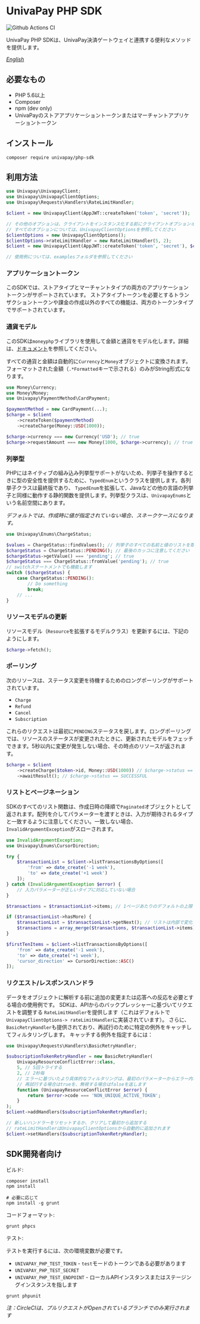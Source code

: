 # UnivaPay PHP SDK

![Github Actions CI](https://github.com/univapay/univapay-php-sdk/workflows/PHP%20lint%20&%20test/badge.svg)

UnivaPay PHP SDKは、UnivaPay決済ゲートウェイと連携する便利なメソッドを提供します。

*[English](README_en.md)*

## 必要なもの

- PHP 5.6以上
- Composer
- npm (dev only)
- UnivaPayのストアアプリケーショントークンまたはマーチャントアプリケーショントークン

## インストール

```shell
composer require univapay/php-sdk
```

## 利用方法

```php
use Univapay\UnivapayClient;
use Univapay\UnivapayClientOptions;
use Univapay\Requests\Handlers\RateLimitHandler;

$client = new UnivapayClient(AppJWT::createToken('token', 'secret'));

// その他のオプションは、クライアントをインスタンス化する前にクライアントオプションオブジェクトを作成および変更します
// すべてのオプションについては、UnivapayClientOptionsを参照してください
$clientOptions = new UnivapayClientOptions();
$clientOptions->rateLimitHandler = new RateLimitHandler(5, 2);
$client = new UnivapayClient(AppJWT::createToken('token', 'secret'), $clientOptions);

// 使用例については、examplesフォルダを参照してください
```

### アプリケーショントークン

このSDKでは、ストアタイプとマーチャントタイプの両方のアプリケーショントークンがサポートされています。 ストアタイプトークンを必要とするトランザクショントークンや課金の作成以外のすべての機能は、両方のトークンタイプでサポートされています。

### 通貨モデル
このSDKは`moneyphp`ライブラリを使用して金額と通貨をモデル化します。詳細は、[ドキュメント](http://moneyphp.org/en/latest/index.html)を参照してください。

すべての通貨と金額は自動的に`Currency`と`Money`オブジェクトに変換されます。フォーマットされた金額（`.*Formatted`キーで示される）のみがString形式になります。

```php
use Money\Currency;
use Money\Money;
use Univapay\PaymentMethod\CardPayment;

$paymentMethod = new CardPayment(...);
$charge = $client
    ->createToken($paymentMethod)
    ->createCharge(Money::USD(1000));

$charge->currency === new Currency('USD'); // true
$charge->requestAmount === new Money(1000, $charge->currency); // true
```

### 列挙型

PHPにはネイティブの組み込み列挙型サポートがないため、列挙子を操作するときに型の安全性を提供するために、`TypedEnum`というクラスを提供します。各列挙子クラスは最終版であり、 `TypedEnum`を拡張して、Javaなどの他の言語の列挙子と同様に動作する静的関数を提供します。列挙型クラスは、`UnivapayEnums`という名前空間にあります。

_デフォルトでは、作成時に値が指定されていない場合、スネークケースになります。_

```php
use Univapay\Enums\ChargeStatus;

$values = ChargeStatus::findValues(); // 列挙子のすべての名前と値のリストを取得する
$chargeStatus = ChargeStatus::PENDING(); // 最後のカッコに注意してください
$chargeStatus->getValue() === 'pending'; // true
$chargeStatus === ChargeStatus::fromValue('pending'); // true
// switchステートメントでも機能します
switch ($chargeStatus) {
    case ChargeStatus::PENDING():
        // Do something
        break;
    // ...
}
```

### リソースモデルの更新
リソースモデル（`Resource`を拡張するモデルクラス）を更新するには、下記のようにします。

```php
$charge->fetch();
```

### ポーリング
次のリソースは、ステータス変更を待機するためのロングポーリングがサポートされています。
- `Charge`
- `Refund`
- `Cancel`
- `Subscription`

これらのリクエストは最初に`PENDING`ステータスを戻します。ロングポーリングでは、リソースのステータスが変更されたときに、更新されたモデルをフェッチできます。5秒以内に変更が発生しない場合、その時点のリソースが返されます。

```php
$charge = $client
    ->createCharge($token->id, Money::USD(1000)) // $charge->status == PENDING
    ->awaitResult(); // $charge->status == SUCCESSFUL
```

### リストとページネーション

SDKのすべてのリスト関数は、作成日時の降順で`Paginated`オブジェクトとして返されます。配列を介してパラメーターを渡すときは、入力が期待されるタイプと一致するように注意してください。一致しない場合、`InvalidArgumentException`がスローされます。

```php
use InvalidArgumentException;
use Univapay\Enums\CursorDirection;

try {
    $transactionList = $client->listTransactionsByOptions([
        'from' => date_create('-1 week'),
        'to' => date_create('+1 week')
    ]);
} catch (InvalidArgumentException $error) {
    // 入力パラメーターが正しいタイプに対応していない場合
}

$transactions = $transactionList->items; // 1ページあたりのデフォルトの上限 = 10アイテム

if ($transactionList->hasMore) {
    $transactionList = $transactionList->getNext(); // リストは内部で変化しない
    $transactions = array_merge($transactions, $transactionList->items);
}

$firstTenItems = $client->listTransactionsByOptions([
    'from' => date_create('-1 week'),
    'to' => date_create('+1 week'),
    'cursor_direction' => CursorDirection::ASC()
]);
```

### リクエスト/レスポンスハンドラ

データをオブジェクトに解析する前に追加の変更または応答への反応を必要とする場合の使用例です。 SDKは、APIからのバックプレッシャーに基づいてリクエストを調整する `RateLimitHandler`を提供します（これはデフォルトで` UnivapayClientOptions-> rateLimitHandler`に実装されています）。 さらに、 `BasicRetryHandler`も提供されており、再試行のために特定の例外をキャッチしてフィルタリングします。 キャッチする例外を指定するには：

```php
use Univapay\Requests\Handlers\BasicRetryHandler;

$subscriptionTokenRetryHandler = new BasicRetryHandler(
    UnivapayResourceConflictError::class,
    5, // 5回トライする
    2, // 2秒毎
    // エラーに基づいたより具体的なフィルタリングは、最初のパラメーターからエラー内容を取得してください
    // 再試行する場合はtrueを、無視する場合はfalseを返します
    function (UnivapayResourceConflictError $error) {
        return $error->code === 'NON_UNIQUE_ACTIVE_TOKEN';
    }
);
$client->addHandlers($subscriptionTokenRetryHandler);

// 新しいハンドラーをリセットするか、クリアして最初から追加する
// rateLimitHandlerはUnivapayClientOptionsから自動的に追加されます
$client->setHandlers($subscriptionTokenRetryHandler);
```

## SDK開発者向け

ビルド:
```shell
composer install
npm install

# 必要に応じて
npm install -g grunt
```

コードフォーマット:
```shell
grunt phpcs
```

テスト:

テストを実行するには、次の環境変数が必要です。

- `UNIVAPAY_PHP_TEST_TOKEN` - `test`モードのトークンである必要があります
- `UNIVAPAY_PHP_TEST_SECRET`
- `UNIVAPAY_PHP_TEST_ENDPOINT` - ローカルAPIインスタンスまたはステージングインスタンスを指します

```shell
grunt phpunit
```
_注：CircleCIは、プルリクエストがOpenされているブランチでのみ実行されます_
